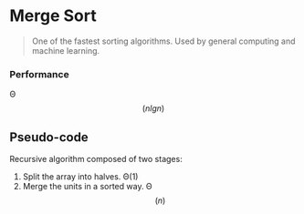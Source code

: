 # Merge Sort

> One of the fastest sorting algorithms. Used by general computing and machine learning.


### Performance

Θ$$(nlgn)$$

## Pseudo-code

Recursive algorithm composed of two stages:

1. Split the array into halves. Θ(1) 
2. Merge the units in a sorted way. Θ$$(n)$$





